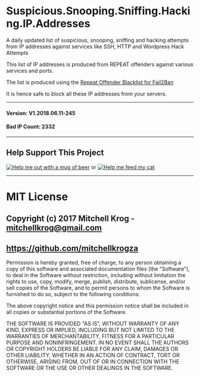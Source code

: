 # Suspicious.Snooping.Sniffing.Hacking.IP.Addresses

A daily updated list of suspicious, snooping, sniffing and hacking attempts from IP addresses against services like SSH, HTTP and Wordpress Hack Attempts

This list of IP addresses is produced from REPEAT offenders against various services and ports. 

The list is produced using the [Repeat Offender Blacklist for Fail2Ban](https://github.com/mitchellkrogza/Fail2Ban-Blacklist-JAIL-for-Repeat-Offenders-with-Perma-Extended-Banning)

It is hence safe to block all these IP addresses from your servers.

_______________
#### Version: V1.2018.06.11-245
#### Bad IP Count: 2332
____________________

## Help Support This Project 

[![Help me out with a mug of beer](https://img.shields.io/badge/Help%20-%20me%20out%20with%20a%20mug%20of%20%F0%9F%8D%BA-blue.svg)](https://paypal.me/mitchellkrog/) or [![Help me feed my cat](https://img.shields.io/badge/Help%20-%20me%20feed%20my%20hungry%20cat%20%F0%9F%98%B8-blue.svg)](https://paypal.me/mitchellkrog/)

************************************************
# MIT License

## Copyright (c) 2017 Mitchell Krog - mitchellkrog@gmail.com
## https://github.com/mitchellkrogza

Permission is hereby granted, free of charge, to any person obtaining a copy
of this software and associated documentation files (the "Software"), to deal
in the Software without restriction, including without limitation the rights
to use, copy, modify, merge, publish, distribute, sublicense, and/or sell
copies of the Software, and to permit persons to whom the Software is
furnished to do so, subject to the following conditions:

The above copyright notice and this permission notice shall be included in all
copies or substantial portions of the Software.

THE SOFTWARE IS PROVIDED "AS IS", WITHOUT WARRANTY OF ANY KIND, EXPRESS OR
IMPLIED, INCLUDING BUT NOT LIMITED TO THE WARRANTIES OF MERCHANTABILITY,
FITNESS FOR A PARTICULAR PURPOSE AND NONINFRINGEMENT. IN NO EVENT SHALL THE
AUTHORS OR COPYRIGHT HOLDERS BE LIABLE FOR ANY CLAIM, DAMAGES OR OTHER
LIABILITY, WHETHER IN AN ACTION OF CONTRACT, TORT OR OTHERWISE, ARISING FROM,
OUT OF OR IN CONNECTION WITH THE SOFTWARE OR THE USE OR OTHER DEALINGS IN THE
SOFTWARE.

